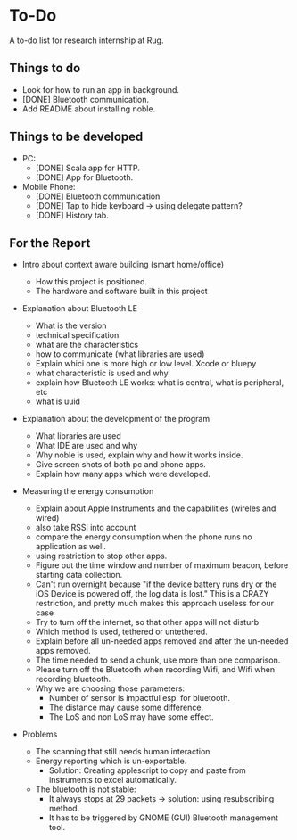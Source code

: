 To-Do
=====
A to-do list for research internship at Rug.

Things to do
------------
- Look for how to run an app in background.
- [DONE] Bluetooth communication.
- Add README about installing noble.

Things to be developed
----------------------
- PC:
	- [DONE] Scala app for HTTP.
	- [DONE] App for Bluetooth.
- Mobile Phone:
	- [DONE] Bluetooth communication
	- [DONE] Tap to hide keyboard -> using delegate pattern?
	- [DONE] History tab.
	
For the Report
--------------
- Intro about context aware building (smart home/office)
	- How this project is positioned.
	- The hardware and software built in this project
	
- Explanation about Bluetooth LE
	- What is the version
	- technical specification
	- what are the characteristics
	- how to communicate (what libraries are used)
	- Explain whici one is more high or low level. Xcode or bluepy
	- what characteristic is used and why
	- explain how Bluetooth LE works: what is central, what is peripheral, etc
	- what is uuid
	
- Explanation about the development of the program
	- What libraries are used
	- What IDE are used and why
	- Why noble is used, explain why and how it works inside.
	- Give screen shots of both pc and phone apps.
	- Explain how many apps which were developed.
	
- Measuring the energy consumption
	- Explain about Apple Instruments and the capabilities (wireles and wired)
	- also take RSSI into account
	- compare the energy consumption when the phone runs no application as well.
	- using restriction to stop other apps.
	- Figure out the time window and number of maximum beacon, before starting data collection.
	- Can't run overnight because "if the device battery runs dry or the iOS Device is powered off, the log data is lost." This is a CRAZY restriction, and pretty much makes this approach useless for our case 
	- Try to turn off the internet, so that other apps will not disturb
	- Which method is used, tethered or untethered.
	- Explain before all un-needed apps removed and after the un-needed apps removed.
	- The time needed to send a chunk, use more than one comparison.
	- Please turn off the Bluetooth when recording Wifi, and Wifi when recording bluetooth.
	- Why we are choosing those parameters:
		- Number of sensor is impactful esp. for bluetooth.
		- The distance may cause some difference.
		- The LoS and non LoS may have some effect.
	
- Problems
	- The scanning that still needs human interaction
	- Energy reporting which is un-exportable.	
		- Solution: Creating applescript to copy and paste from instruments to excel automatically.
	- The bluetooth is not stable:
		- It always stops at 29 packets -> solution: using resubscribing method.
		- It has to be triggered by GNOME (GUI) Bluetooth management tool.
